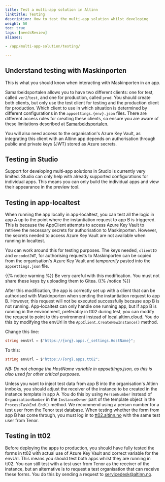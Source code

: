 ```yaml
---
title: Test a multi-app solution in Altinn
linktitle: Testing
description: How to test the multi-app solution whilst developing
weight: 50
toc: true
tags: [needsReview]
aliases:

- /app/multi-app-solution/testing/

---
```


## Understand testing with Maskinporten

This is what you should know when interacting with Maskinporten in an app.

Samarbeidsportalen allows you to have two different clients: one for test, called `ver2`/`test`, and one for production, called `prod`.
You should create both clients, but only use the test client for testing and the production client for production.
Which client to use in which situation is determined by different configurations in the `appsettings.{env}.json` files.
There are different access rules for creating these clients, so ensure you are aware of these limitations described at
[Samarbeidsportalen](https://docs.digdir.no/docs/Maskinporten/maskinporten_sjolvbetjening_web#innlogging-og-tilgang).

You will also need access to the organisation's Azure Key Vault, as integrating this client with an Altinn app depends on authorisation through public and private keys (JWT) stored as Azure secrets.

## Testing in Studio

Support for developing multi-app solutions in Studio is currently very limited.
Studio can only help with already supported configurations for individual apps.
This means you can only build the individual apps and view their appearance in the preview tool.

## Testing in app-localtest

When running the app locally in app-localtest, you can test all the logic in app A up to the point where the instantiation request to app B is triggered.
This is because the AppClient attempts to access Azure Key Vault to retrieve the necessary secrets for authorisation to Maskinporten.
However, the secrets needed to access Azure Key Vault are not available when running in localtest.

You can work around this for testing purposes. The keys needed, `clientID` and `encodedJWT`, for authorising requests to Maskinporten can be copied from the organisation's Azure Key Vault and *temporarily* pasted into the `appsettings.json` file.

{{% notice warning %}}
Be very careful with this modification. You must not share these keys by uploading them to Gitea.
{{% /notice %}}

After this modification, the app is correctly set up with a client that can be authorised with Maskinporten when sending the instantiation request to app B.
However, this request will not be executed successfully because app B is not running.
App-localtest can only handle one running app, but if app B is running in the environment, preferably in tt02 during test, you can modify the request to point to this environment instead of local.altinn.cloud.
You do this by modifying the envUrl in the `AppClient.CreateNewInstance()` method.

Change this line:

```csharp
string envUrl = $"https://{org}.apps.{_settings.HostName}";
```

To this:

```csharp
string envUrl = $"https://{org}.apps.tt02";
```

_NB: Do not change the HostName variable in appsettings.json, as this is also used for other critical purposes._

Unless you want to inject test data from app B into the organisation's Altinn innboks, you should adjust the receiver of the instance to be created in the instance template in app A.
You do this by using `PersonNumber` instead of `OrganisationNumber` in the `InstanceOwner` part of the template object in the `ProcessTaskEnd.End()` method.
We recommend using a person number for a test user from the Tenor test database.
When testing whether the form from app B has come through, you must log in to
[tt02.altinn.no](https://tt02.altinn.no/)
with the same test user from Tenor.

## Testing in tt02

Before deploying the apps to production, you should have fully tested the forms in tt02 with actual use of Azure Key Vault and correct variable for the envUrl.
This means you should test both apps whilst they are running in tt02.
You can still test with a test user from Tenor as the receiver of the instance, but an alternative is to request a test organisation that can receive these forms.
You do this by sending a request to servicedesk@altinn.no.
